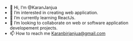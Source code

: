 - 👋 Hi, I’m @KaranJanjua
- 👀 I’m interested in creating web application.
- 🌱 I’m currently learning ReactJs.
- 💞️ I’m looking to collaborate on web or software application developement projects. 
- 📫 How to reach me Karanbirjanjua@gmail.com

<!---
KaranJanjua/KaranJanjua is a ✨ special ✨ repository because its `README.md` (this file) appears on your GitHub profile.
You can click the Preview link to take a look at your changes.
--->
